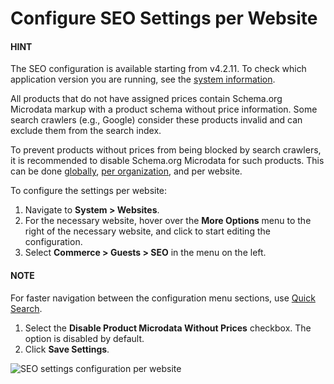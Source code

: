 <a id="sys-conf-commerce-guest-seo-website"></a>

# Configure SEO Settings per Website

#### HINT
The SEO configuration is available starting from v4.2.11. To check which application version you are running, see the [system information](../../../../system-information/index.md#system-information).

All products that do not have assigned prices contain Schema.org Microdata markup with a product schema without price information. Some search crawlers (e.g., Google) consider these products invalid and can exclude them from the search index.

To prevent products without prices from being blocked by search crawlers, it is recommended to disable Schema.org Microdata for such products. This can be done [globally](../../../../configuration/commerce/guests/global-seo.md#sys-conf-commerce-guest-seo-global), [per organization](../../../../user-management/organizations/org-configuration/commerce/guests/organization-seo.md#sys-conf-commerce-guest-seo-org), and per website.

To configure the settings per website:

1. Navigate to **System > Websites**.
2. For the necessary website, hover over the <i class="fa fa-ellipsis-h fa-lg" aria-hidden="true"></i> **More Options** menu to the right of the necessary website, and click <i class="fas fa-cog" aria-hidden="true"></i> to start editing the configuration.
3. Select **Commerce > Guests > SEO** in the menu on the left.

#### NOTE
For faster navigation between the configuration menu sections, use [Quick Search](../../../../configuration/quick-search.md#user-guide-system-configuration-quick-search).

1. Select the **Disable Product Microdata Without Prices** checkbox. The option is disabled by default.
2. Click **Save Settings**.

![SEO settings configuration per website](user/img/system/config_commerce/seo/website-seo-settings.png)
<!-- fa-bars = fa-navicon -->
<!-- Ic Tiles is used as Set As Default in saved views, and as tiles in display layout options -->
<!-- IcPencil refers to Rename in Commerce and Inline Editing in CRM -->
<!-- Check mark in the square. -->
<!-- SortDesc is also used as drop-down arrow -->
